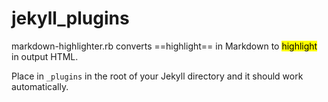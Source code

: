 # jekyll_plugins
markdown-highlighter.rb converts ==highlight== in Markdown to <mark>highlight</mark> in output HTML.

Place in `_plugins` in the root of your Jekyll directory and it should work automatically.
